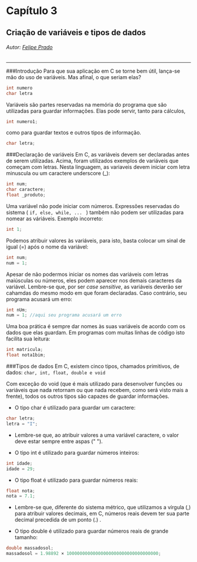 # Capítulo 3

## Criação de variáveis e tipos de dados

###### Autor: [Felipe Prado](https://github.com/fpterrific)

---

###Introdução
Para que sua aplicação em C se torne bem útil, lança-se mão do uso de variáveis. Mas afinal, o que seriam elas?

```c
int numero
char letra
```

Variáveis são partes reservadas na memória do programa que são utilizadas para guardar informações. Elas pode servir, tanto para cálculos,

```c
int numero1;
```

como para guardar textos e outros tipos de informação.

```c
char letra;
```

###Declaração de variáveis
Em C, as variáveis devem ser declaradas antes de serem utilizadas. Acima, foram utilizados exemplos de variáveis que começam com letras. Nesta linguagem, as variaveis devem iniciar com letra minuscula ou um caractere underscore (_):

```c
int num;
char caractere;
float _produto;
```

Uma variável não pode iniciar com números. Expressões reservadas do sistema  ( ``if, else, while, ... `` ) também não podem ser utilizadas para nomear as váriáveis.
Exemplo incorreto:

```c
int 1;
```

Podemos atribuir valores às variáveis, para isto, basta colocar um sinal de igual (=) após o nome da variável:

```c
int num;
num = 1;
```

Apesar de não podermos iniciar os nomes das variáveis com letras maiúsculas ou números, eles podem aparecer nos demais caracteres da variável. Lembre-se que, por ser _case sensitive_, as variáveis deverão ser cahamdas do mesmo modo em que foram declaradas. Caso contrário, seu programa acusará um erro:

```c
int nUm;
num = 1; //aqui seu programa acusará um erro
```

Uma boa prática é sempre dar nomes às suas variáveis de acordo com os dados que elas guardam. Em programas com muitas linhas de código isto facilita sua leitura:

```c
int matricula;
float nota1bim;
```

###Tipos de dados
Em C, existem cinco tipos, chamados primitivos, de dados:
``char, int, float, double e void``

Com exceção do void (que é mais utilizado para desenvolver funções ou variáveis que nada retornam ou que nada recebem, como será visto mais a frente), todos os outros tipos são capazes de guardar informações.

* O tipo char é utilizado para guardar um caractere:
```c
char letra;
letra = "I";
```
 * Lembre-se que, ao atribuir valores a uma variável caractere, o valor deve estar sempre entre aspas (" ").
 

* O tipo int é utilizado para guardar números inteiros:
```c
int idade;
idade = 29;
```

* O tipo float é utilizado para guardar números reais:
```c
float nota;
nota = 7.1;
```
 * Lembre-se que, diferente do sistema métrico, que utilizamos a vírgula (,) para atribuir valores decimais, em C, números reais devem ter sua parte decimal precedida de um ponto (.) .


* O tipo double é utilizado para guardar números reais de grande tamanho:
```c
double massadosol;
massadosol = 1.98892 × 10000000000000000000000000000000000;
```
